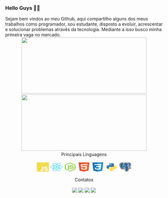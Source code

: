 ### Hello Guys 🤙🏽

<div>
  <lin> Sejam bem vindos ao meu Github, aqui compartilho alguns dos meus trabalhos como programador, sou estudante, disposto a evoluir, acrescentar e solucionar problemas através da tecnologia. Mediante a isso busco minha primeira vaga no mercado. </lin>
  <br>
  
<div align="center">
  <a>
  <img height="180em" width="400" src="https://github-readme-stats.vercel.app/api?username=DaviDawidh&show_icons=true&theme=dark&include_all_commits=true&count_private=true"/>
  <img height="180em" width="400" src="https://github-readme-stats.vercel.app/api/top-langs/?username=DaviDawidh&layout=compact&langs_count=7&theme=dark"/>

</div>
  
  <div align="center">
    <lin>Principais Linguagens</lin>
  </div>
<div align="center" style="display: inline_block"><br>
    <img align="center" alt="Davi-Js" height="30" width="40" src="https://raw.githubusercontent.com/devicons/devicon/master/icons/javascript/javascript-plain.svg">
    <img align="center" alt="Davi-React" height="30" width="40" src="https://raw.githubusercontent.com/devicons/devicon/master/icons/react/react-original.svg">
    <img align="center" alt="Davi-Node" height="30" width="40" src="https://raw.githubusercontent.com/devicons/devicon/master/icons/nodejs/nodejs-original.svg">
    <img align="center" alt="Davi-HTML" height="30" width="40" src="https://raw.githubusercontent.com/devicons/devicon/master/icons/html5/html5-original.svg">
    <img align="center" alt="Davi-CSS" height="30" width="40" src="https://raw.githubusercontent.com/devicons/devicon/master/icons/css3/css3-original.svg">
    <img align="center" alt="Davi-Python" height="30" width="40" src="https://raw.githubusercontent.com/devicons/devicon/master/icons/python/python-original.svg">
    <img align="center" alt="Davi-PostgreSQL" height="30" width="40" src="https://raw.githubusercontent.com/devicons/devicon/master/icons/postgresql/postgresql-original.svg">
  
  </div>
  </div>
  
  <br>
  <div align="center">
    <lin>Contatos</lin>
  <div align="center">
    <br>
   <a href="https://www.linkedin.com/in/davi-oliveira-725950192/" target="_blank"><img src="https://img.shields.io/badge/-LinkedIn-%230077B5?style=for-the-badge&logo=linkedin&logoColor=white" target="_blank"></a>
  <a href="https://www.instagram.com/davidawidh/?hl=pt-br" target="_blank"><img src="https://img.shields.io/badge/Instagram-E4405F?style=for-the-badge&logo=instagram&logoColor=white" target="_blank"></a>
 <a href="https://discord.com/channels/@me" target="_blank"><img src="https://img.shields.io/badge/Discord-7289DA?style=for-the-badge&logo=discord&logoColor=white" target="_blank"></a> 
  <a href="https://mail.google.com/mail/u/0/?tab=rm&ogbl#inbox"><img src="https://img.shields.io/badge/-Gmail-%23333?style=for-the-badge&logo=gmail&logoColor=white" target="_blank"></a>
 </div>
